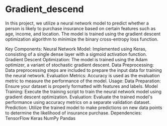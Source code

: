 # Gradient_descend
In this project, we utilize a neural network model to predict whether a person is likely to purchase insurance based on certain features such as age, income, and location. The model is trained using the gradient descent optimization algorithm to minimize the binary cross-entropy loss function.

Key Components:
Neural Network Model: Implemented using Keras, consisting of a single dense layer with a sigmoid activation function.
Gradient Descent Optimization: The model is trained using the Adam optimizer, a variant of stochastic gradient descent.
Data Preprocessing: Data preprocessing steps are included to prepare the input data for training the neural network.
Evaluation Metrics: Accuracy is used as the evaluation metric to measure the performance of the model.
Usage:
Data Preparation: Ensure your dataset is properly formatted with features and labels.
Model Training: Execute the training script to train the neural network model using gradient descent optimization.
Evaluation: Evaluate the trained model's performance using accuracy metrics on a separate validation dataset.
Prediction: Utilize the trained model to make predictions on new data points to determine the likelihood of insurance purchase.
Dependencies:
TensorFlow
Keras
NumPy
Pandas
